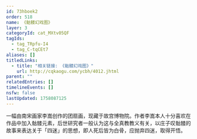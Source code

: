 ```yaml
---
id: 73hboek2
order: 518
name: 《骷髅幻戏图》
layer: 3
categoryId: cat_MXtv05QF
tagIds:
  - tag_TRpfu-I4
  - tag_C-tqCEt7
aliases: []
titledLinks:
  - title: "相关链接: 《骷髅幻戏图》"
    url: http://cqkaogu.com/ycbh/4012.jhtml
parent: ""
relatedEntries: []
timelineEvents: []
nsfw: false
lastUpdated: 1758087125
---
```


一幅由南宋画家李嵩创作的团扇画，现藏于故宫博物院。作者李嵩本人十分喜欢在作品中加入骷髅元素，后世研究者一般认为这与全真教教义有关，以庄子叹骷髅的故事来表达关于「四迷」的思想，即人死后皆为白骨，应抛弃四迷，取得开悟。